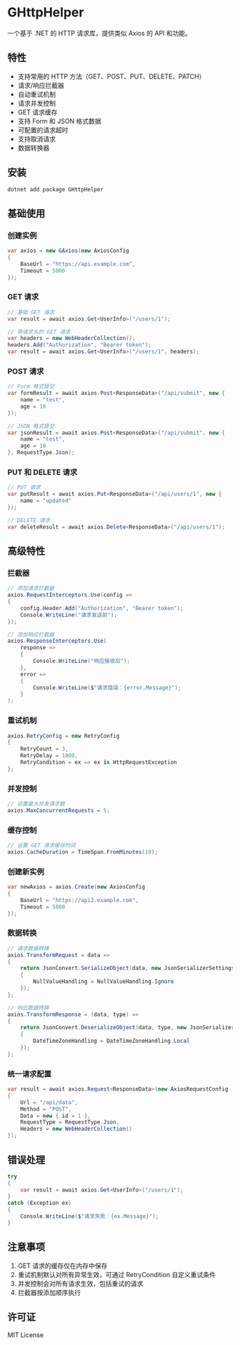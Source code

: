 # GHttpHelper

一个基于 .NET 的 HTTP 请求库，提供类似 Axios 的 API 和功能。

## 特性

- 支持常用的 HTTP 方法（GET、POST、PUT、DELETE、PATCH）
- 请求/响应拦截器
- 自动重试机制
- 请求并发控制
- GET 请求缓存
- 支持 Form 和 JSON 格式数据
- 可配置的请求超时
- 支持取消请求
- 数据转换器

## 安装

```bash
dotnet add package GHttpHelper
```

## 基础使用

### 创建实例

```csharp
var axios = new GAxios(new AxiosConfig 
{
    BaseUrl = "https://api.example.com",
    Timeout = 5000
});
```

### GET 请求

```csharp
// 基础 GET 请求
var result = await axios.Get<UserInfo>("/users/1");

// 带请求头的 GET 请求
var headers = new WebHeaderCollection();
headers.Add("Authorization", "Bearer token");
var result = await axios.Get<UserInfo>("/users/1", headers);
```

### POST 请求

```csharp
// Form 格式提交
var formResult = await axios.Post<ResponseData>("/api/submit", new { 
    name = "test",
    age = 18
});

// JSON 格式提交
var jsonResult = await axios.Post<ResponseData>("/api/submit", new { 
    name = "test",
    age = 18
}, RequestType.Json);
```

### PUT 和 DELETE 请求

```csharp
// PUT 请求
var putResult = await axios.Put<ResponseData>("/api/users/1", new { 
    name = "updated"
});

// DELETE 请求
var deleteResult = await axios.Delete<ResponseData>("/api/users/1");
```

## 高级特性

### 拦截器

```csharp
// 添加请求拦截器
axios.RequestInterceptors.Use(config => 
{
    config.Header.Add("Authorization", "Bearer token");
    Console.WriteLine("请求发送前");
});

// 添加响应拦截器
axios.ResponseInterceptors.Use(
    response => 
    {
        Console.WriteLine("响应接收后");
    },
    error => 
    {
        Console.WriteLine($"请求错误：{error.Message}");
    }
);
```

### 重试机制

```csharp
axios.RetryConfig = new RetryConfig 
{
    RetryCount = 3,
    RetryDelay = 1000,
    RetryCondition = ex => ex is HttpRequestException
};
```

### 并发控制

```csharp
// 设置最大并发请求数
axios.MaxConcurrentRequests = 5;
```

### 缓存控制

```csharp
// 设置 GET 请求缓存时间
axios.CacheDuration = TimeSpan.FromMinutes(10);
```

### 创建新实例

```csharp
var newAxios = axios.Create(new AxiosConfig 
{
    BaseUrl = "https://api2.example.com",
    Timeout = 5000
});
```

### 数据转换

```csharp
// 请求数据转换
axios.TransformRequest = data => 
{
    return JsonConvert.SerializeObject(data, new JsonSerializerSettings 
    {
        NullValueHandling = NullValueHandling.Ignore
    });
};

// 响应数据转换
axios.TransformResponse = (data, type) => 
{
    return JsonConvert.DeserializeObject(data, type, new JsonSerializerSettings 
    {
        DateTimeZoneHandling = DateTimeZoneHandling.Local
    });
};
```

### 统一请求配置

```csharp
var result = await axios.Request<ResponseData>(new AxiosRequestConfig 
{
    Url = "/api/data",
    Method = "POST",
    Data = new { id = 1 },
    RequestType = RequestType.Json,
    Headers = new WebHeaderCollection()
});
```

## 错误处理

```csharp
try 
{
    var result = await axios.Get<UserInfo>("/users/1");
} 
catch (Exception ex) 
{
    Console.WriteLine($"请求失败：{ex.Message}");
}
```

## 注意事项

1. GET 请求的缓存仅在内存中保存
2. 重试机制默认对所有异常生效，可通过 RetryCondition 自定义重试条件
3. 并发控制会对所有请求生效，包括重试的请求
4. 拦截器按添加顺序执行

## 许可证

MIT License